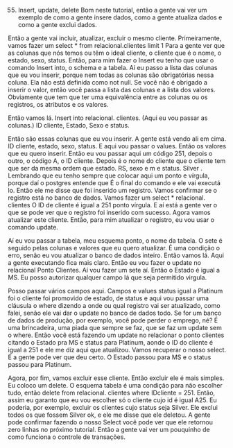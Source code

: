 55. Insert, update, delete
Bom neste tutorial, então a gente vai ver um exemplo de como a gente insere dados, como a gente atualiza dados e como a gente exclui dados.

Então a gente vai incluir, atualizar, excluir o mesmo cliente.
Primeiramente, vamos fazer um select * from relacional.clientes limit 1
Para a gente ver que as colunas que nós temos ou têm o ideal cliente, o cliente que é o nome, o estado, sexo, status. Então, para mim fazer o Insert eu tenho que usar o comando Insert into, o schema e a tabela. Aí eu passo a lista das colunas que eu vou inserir, porque nem todas as colunas são obrigatórias nessa coluna.
Ela não está definida como not null. Se você não é obrigado a inserir o valor, então você passa a lista das colunas e a lista dos valores. Obviamente que tem que ter uma equivalência entre as colunas ou os registros, os atributos e os valores.

Então vamos lá.
Insert into relacional. clientes. (Aqui eu vou passar as colunas.) ID cliente, Estado, Sexo e status.

Então são essas colunas que eu vou inserir. A gente está vendo ali em cima.
ID cliente, estado, sexo, status.
E aqui vou passar o values. Então os valores que eu quero inserir.
Então eu vou passar aqui um código 251, depois o outro, o código A, o ID cliente. Depois é o nome do cliente que o cliente tem que ser da mesma ordem que estado. RS, sexo e m e status. Silver .
Lembrando que eu tenho sempre que colocar aqui um ponto e vírgula, porque daí o postgres entende que É o final do comando e ele vai executá lo.
Então ele me disse que foi inserido um registro. Vamos confirmar se o registro está no banco de dados.
Vamos fazer um select * relacional. clientes
O ID de cliente é igual a 251 ponto vírgula.
E aí está a gente ver o que se pode ver que o registro foi inserido com sucesso. Agora vamos atualizar este cliente.
Então, para mim atualizar o registro, eu vou usar o comando update.

Aí eu vou passar a tabela, meu esquema ponto, o nome da tabela.
O sete é seguido pelas colunas e valores que eu quero atualizar.
É uma condição o erro, senão eu vou atualizar o banco de dados inteiro.
Então vamos lá. Aqui a gente executando fica mais claro.
Então eu vou fazer o update no relacional Ponto Clientes.
Aí vou fazer um sete aí.
Então o Estado é igual a MS.
Eu posso autorizar qualquer campo lá que seja permitido virgula.

Posso passar vários campos aqui.
Campos e values status igual a Platinum foi o cliente foi promovido de estado, de status e aqui vou passar uma cláusula o where dizendo a onde ou qual registro vai ser atualizado, como falei, senão ele vai dar o update no banco de dados todo. Se for um banco de dados de produção, por exemplo, você pode perder o emprego, né? É uma brincadeira, uma piada que sempre se faz, que se faz um update sem o where.
Então você está fazendo um update no relacionar o ponto clientes citando o Estado pra MS e status para Platinum, aonde o ID do cliente é igual a 251 e ele me diz aqui que atualizou. Vamos recuperar o nosso select. E a gente pode ver que deu certo. O Estado passou para MS e o status passou para Platinum.

Agora, por fim, vamos excluir esse cliente. Então excluir ele é mais simples.
Eu coloco um delete.
O esquema tabela é uma condição para não escolher tudo, então delete from relacional. clientes where IDcliente = 251.
Então, assim eu garanto que eu vou escolher só o cliente cujo id é igual A25.
Eu poderia, por exemplo, excluir os clientes cujo status seja Silver. Ele exclui todos os que fossem Silver ok, e ele me disse que ele deletou. A gente pode confirmar fazendo o nosso Select você pode ver que ele retornou zero linhas no próximo tutorial. Então a gente vai ver um pouquinho de como funciona o controle de transações.